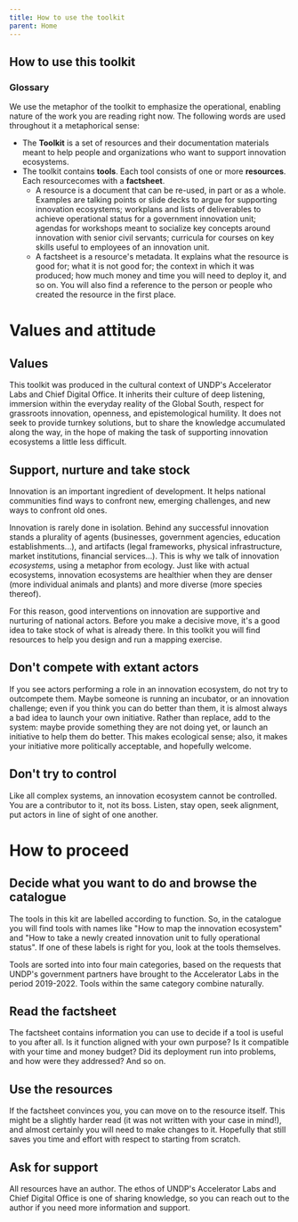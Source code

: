 ```yaml
---
title: How to use the toolkit
parent: Home
---
```


## How to use this toolkit

### Glossary

We use the metaphor of the toolkit to emphasize the operational, enabling nature of the work you are reading right now. The following words are used throughout it a metaphorical sense:

- The **Toolkit** is a set of resources and their documentation materials meant to help people and organizations who want to support innovation ecosystems.
- The toolkit contains **tools**. Each tool consists of one or more **resources**. Each resourcecomes with a **factsheet**.
  - A resource is a document that can be re-used, in part or as a whole. Examples are talking points or slide decks to argue for supporting innovation ecosystems; workplans and lists of deliverables to achieve operational status for a government innovation unit; agendas for workshops meant to socialize key concepts around innovation with senior civil servants; curricula for courses on key skills useful to employees of an innovation unit.
  - A factsheet is a resource's metadata. It explains what the resource is good for; what it is not good for; the context in which it was produced; how much money and time you will need to deploy it, and so on. You will also find a reference to the person or people who created the resource in the first place.

# Values and attitude

## Values

This toolkit was produced in the cultural context of UNDP's Accelerator Labs and Chief Digital Office. It inherits their culture of deep listening, immersion within the everyday reality of the Global South, respect for grassroots innovation, openness, and epistemological humility. It does not seek to provide turnkey solutions, but to share the knowledge accumulated along the way, in the hope of making the task of supporting innovation ecosystems a little less difficult.

## Support, nurture and take stock

Innovation is an important ingredient of development. It helps national communities find ways to confront new, emerging challenges, and new ways to confront old ones.

Innovation is rarely done in isolation. Behind any successful innovation stands a plurality of agents (businesses, government agencies, education establishments...), and artifacts (legal frameworks, physical infrastructure, market institutions, financial services...). This is why we talk of innovation _ecosystems_, using a metaphor from ecology. Just like with actual ecosystems, innovation ecosystems are healthier when they are denser (more individual animals and plants) and more diverse (more species thereof).

For this reason, good interventions on innovation are supportive and nurturing of national actors. Before you make a decisive move, it's a good idea to take stock of what is already there. In this toolkit you will find resources to help you design and run a mapping exercise.

## Don't compete with extant actors

If you see actors performing a role in an innovation ecosystem, do not try to outcompete them. Maybe someone is running an incubator, or an innovation challenge; even if you think you can do better than them, it is almost always a bad idea to launch your own initiative. Rather than replace, add to the system: maybe provide something they are not doing yet, or launch an initiative to help them do better. This makes ecological sense; also, it makes your initiative more politically acceptable, and hopefully welcome.

## Don't try to control

Like all complex systems, an innovation ecosystem cannot be controlled. You are a contributor to it, not its boss. Listen, stay open, seek alignment, put actors in line of sight of one another.

# How to proceed

## Decide what you want to do and browse the catalogue

The tools in this kit are labelled according to function. So, in the catalogue you will find tools with names like "How to map the innovation ecosystem" and "How to take a newly created innovation unit to fully operational status". If one of these labels is right for you, look at the tools themselves.

Tools are sorted into into four main categories, based on the requests that UNDP's government partners have brought to the Accelerator Labs in the period 2019-2022. Tools within the same category combine naturally.

## Read the factsheet

The factsheet contains information you can use to decide if a tool is useful to you after all. Is it function aligned with your own purpose? Is it compatible with your time and money budget? Did its deployment run into problems, and how were they addressed? And so on.

## Use the resources

If the factsheet convinces you, you can move on to the resource itself. This might be a slightly harder read (it was not written with your case in mind!), and almost certainly you will need to make changes to it. Hopefully that still saves you time and effort with respect to starting from scratch.

## Ask for support

All resources have an author. The ethos of UNDP's Accelerator Labs and Chief Digital Office is one of sharing knowledge, so you can reach out to the author if you need more information and support.

